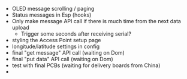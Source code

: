 - OLED message scrolling / paging
- Status messages in Esp (hooks)
- Only make message API call if there is much time from the next data upload
   - Trigger some seconds after receiving serial?
- styling the Access Point setup page
- longitude/latitude settings in config
- final "get message" API call (waiting on Dom)
- final "put data" API call (waiting on Dom)
- test with final PCBs (waiting for delivery boards from China)
- 

